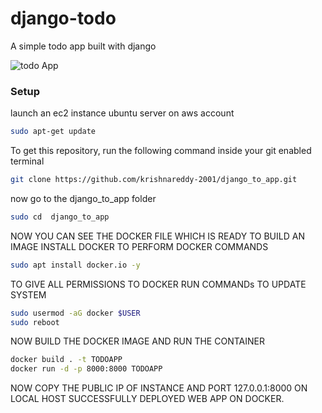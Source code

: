 # django-todo
A simple todo app built with django

![todo App](https://raw.githubusercontent.com/shreys7/django-todo/develop/staticfiles/todoApp.png)
### Setup
launch an ec2 instance ubuntu server on aws account
```bash
sudo apt-get update
```
To get this repository, run the following command inside your git enabled terminal
```bash
git clone https://github.com/krishnareddy-2001/django_to_app.git
```
now go to the django_to_app folder 
```bash
sudo cd  django_to_app
```
NOW YOU CAN SEE THE DOCKER FILE WHICH IS READY TO BUILD AN IMAGE
INSTALL DOCKER TO PERFORM DOCKER COMMANDS
```bash
sudo apt install docker.io -y
```
TO GIVE ALL PERMISSIONS TO DOCKER RUN COMMANDs
TO UPDATE SYSTEM 
```bash
sudo usermod -aG docker $USER
sudo reboot
```
NOW BUILD THE DOCKER IMAGE AND RUN THE CONTAINER
```bash
docker build . -t TODOAPP
docker run -d -p 8000:8000 TODOAPP
```
NOW COPY THE PUBLIC IP OF INSTANCE AND PORT 127.0.0.1:8000 ON LOCAL HOST
SUCCESSFULLY DEPLOYED WEB APP ON DOCKER.




